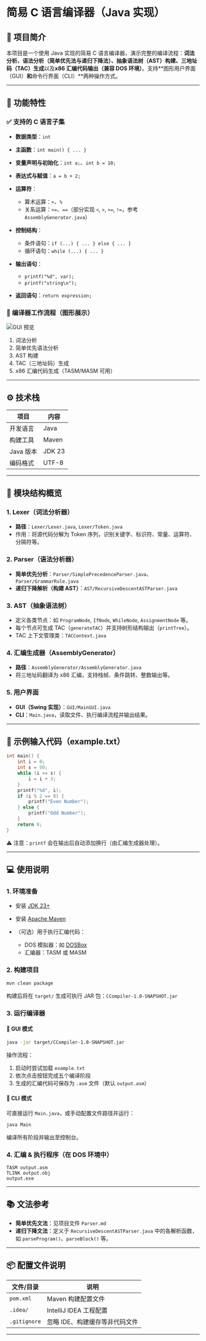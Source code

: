 # 简易 C 语言编译器（Java 实现）

## 📌 项目简介

本项目是一个使用 Java 实现的简易 C 语言编译器，演示完整的编译流程：**词法分析、语法分析（简单优先法与递归下降法）、抽象语法树（AST）构建、三地址码（TAC）生成**以及**x86 汇编代码输出（兼容 DOS 环境）**。支持\*\*图形用户界面（GUI）**和**命令行界面（CLI）\*\*两种操作方式。

---

## 🚀 功能特性

### ✅ 支持的 C 语言子集

* **数据类型**：`int`
* **主函数**：`int main() { ... }`
* **变量声明与初始化**：`int a;`、`int b = 10;`
* **表达式与赋值**：`a = b + 2;`
* **运算符**：

    * 算术运算：`+`、`%`
    * 关系运算：`<=`、`==`（部分实现 `<`, `>`, `>=`, `!=`，参考 `AssemblyGenerator.java`）
* **控制结构**：

    * 条件语句：`if (...) { ... } else { ... }`
    * 循环语句：`while (...) { ... }`
* **输出语句**：

    * `printf("%d", var);`
    * `printf("string\n");`
* **返回语句**：`return expression;`

### 🧩 编译器工作流程（图形展示）

![GUI 预览](gui_preview.png)
1. 词法分析
2. 简单优先语法分析
3. AST 构建
4. TAC（三地址码）生成
5. x86 汇编代码生成（TASM/MASM 可用）

---

## ⚙ 技术栈

| 项目      | 内容     |
| ------- | ------ |
| 开发语言    | Java   |
| 构建工具    | Maven  |
| Java 版本 | JDK 23 |
| 编码格式    | UTF-8  |

---

## 📁 模块结构概览

### 1. Lexer（词法分析器）

* **路径**：`Lexer/Lexer.java`, `Lexer/Token.java`
* 作用：将源代码分解为 Token 序列，识别关键字、标识符、常量、运算符、分隔符等。

### 2. Parser（语法分析器）

* **简单优先分析**：`Parser/SimplePrecedenceParser.java`、`Parser/GrammarRule.java`
* **递归下降解析（构建 AST）**：`AST/RecursiveDescentASTParser.java`

### 3. AST（抽象语法树）

* 定义各类节点：如 `ProgramNode`, `IfNode`, `WhileNode`, `AssignmentNode` 等。
* 每个节点可生成 TAC（`generateTAC`）并支持树形结构输出（`printTree`）。
* TAC 上下文管理类：`TACContext.java`

### 4. 汇编生成器（AssemblyGenerator）

* **路径**：`AssemblyGenerator/AssemblyGenerator.java`
* 将三地址码翻译为 x86 汇编，支持栈帧、条件跳转、整数输出等。

### 5. 用户界面

* **GUI（Swing 实现）**：`GUI/MainGUI.java`
* **CLI**：`Main.java`，读取文件、执行编译流程并输出结果。

---

## 🧪 示例输入代码（example.txt）

```c
int main() {
    int i = 0;
    int s = 50;
    while (i <= s) {
        i = i + 3;
    }
    printf("%d", i);
    if (i % 2 == 0) {
        printf("Even Number");
    } else {
        printf("Odd Number");
    }
    return 0;
}
```

⚠️ 注意：`printf` 会在输出后自动添加换行（由汇编生成器处理）。

---

## 💻 使用说明

### 1. 环境准备

* 安装 [JDK 23+](https://jdk.java.net/23/)
* 安装 [Apache Maven](https://maven.apache.org/)
* （可选）用于执行汇编代码：

    * DOS 模拟器：如 [DOSBox](https://www.dosbox.com/)
    * 汇编器：TASM 或 MASM

### 2. 构建项目

```bash
mvn clean package
```

构建后将在 `target/` 生成可执行 JAR 包：`CCompiler-1.0-SNAPSHOT.jar`

### 3. 运行编译器

#### 📍 GUI 模式

```bash
java -jar target/CCompiler-1.0-SNAPSHOT.jar
```

操作流程：

1. 启动时尝试加载 `example.txt`
2. 依次点击按钮完成五个编译阶段
3. 生成的汇编代码可保存为 `.asm` 文件（默认 `output.asm`）

#### 🧾 CLI 模式

可直接运行 `Main.java`，或手动配置文件路径并运行：

```bash
java Main
```

编译所有阶段并输出至控制台。

### 4. 汇编 & 执行程序（在 DOS 环境中）

```dos
TASM output.asm
TLINK output.obj
output.exe
```

---

## 📚 文法参考

* **简单优先文法**：见项目文件 `Parser.md`
* **递归下降文法**：定义于 `RecursiveDescentASTParser.java` 中的各解析函数，如 `parseProgram()`、`parseBlock()` 等。

---

## 📦 配置文件说明

| 文件/目录        | 说明                 |
| ------------ | ------------------ |
| `pom.xml`    | Maven 构建配置文件       |
| `.idea/`     | IntelliJ IDEA 工程配置 |
| `.gitignore` | 忽略 IDE、构建缓存等非代码文件  |

---

